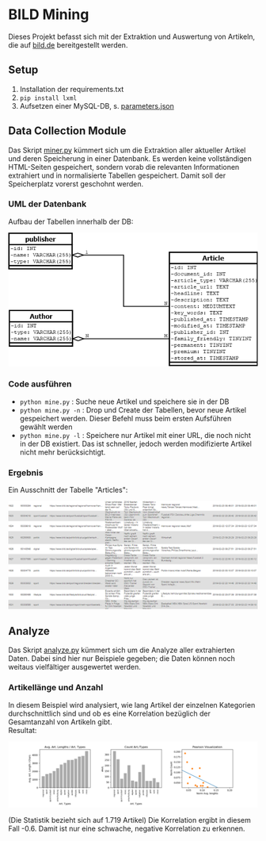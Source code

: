 # BILD Mining

Dieses Projekt befasst sich mit der Extraktion und Auswertung von Artikeln, die auf [bild.de](https://www.bild.de) bereitgestellt werden.

## Setup
1. Installation der requirements.txt
2. `pip install lxml` 
3. Aufsetzen einer MySQL-DB, s. [parameters.json](src/parameters.json)

## Data Collection Module

Das Skript [miner.py](src/miner.py) kümmert sich um die Extraktion aller aktueller Artikel und deren Speicherung in einer Datenbank. Es werden keine vollständigen HTML-Seiten gespeichert, sondern vorab die relevanten Informationen extrahiert und in normalisierte Tabellen gespeichert. Damit soll der Speicherplatz vorerst geschohnt werden.

### UML der Datenbank

Aufbau der Tabellen innerhalb der DB:

![alt text](res/database.png "DB UML-Aufbau")


### Code ausführen

* `python mine.py` : Suche neue Artikel und speichere sie in der DB
* `python mine.py -n` : Drop und Create der Tabellen, bevor neue Artikel gespeichert werden. Dieser Befehl muss beim ersten Aufsführen gewählt werden
* `python mine.py -l` : Speichere nur Artikel mit einer URL, die noch nicht in der DB existiert. Das ist schneller, jedoch werden modifizierte Artikel nicht mehr berücksichtigt.

### Ergebnis
Ein Ausschnitt der Tabelle "Articles":

![alt text](res/table_example.png "Ausschnitt aus Articles")

## Analyze

Das Skript [analyze.py](src/analyze.py) kümmert sich um die Analyze aller extrahierten Daten. Dabei sind hier nur Beispiele gegeben; die Daten können noch weitaus vielfältiger ausgewertet werden.

### Artikellänge und Anzahl

In diesem Beispiel wird analysiert, wie lang Artikel der einzelnen Kategorien durchschnittlich sind und ob es eine Korrelation bezüglich der Gesamtanzahl von Artikeln gibt.<br>
Resultat:

![alt text](res/articleLengthCountAnalyzeExample.png "Korrelation zwischen Artikellänge und Artikelanzahl")

(Die Statistik bezieht sich auf 1.719 Artikel) Die Korrelation ergibt in diesem Fall -0.6. Damit ist nur eine schwache, negative Korrelation zu erkennen.